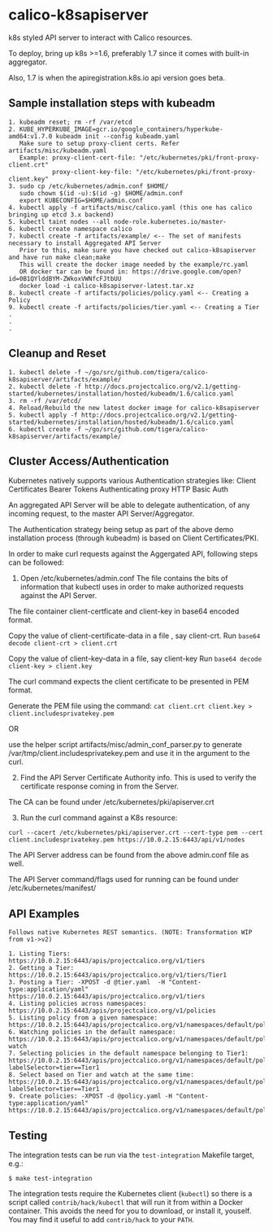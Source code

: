 # calico-k8sapiserver

k8s styled API server to interact with Calico resources.

To deploy, bring up k8s >=1.6, preferably 1.7 since it comes with built-in aggregator.

Also, 1.7 is when the apiregistration.k8s.io api version goes beta.

## Sample installation steps with kubeadm
```
1. kubeadm reset; rm -rf /var/etcd
2. KUBE_HYPERKUBE_IMAGE=gcr.io/google_containers/hyperkube-amd64:v1.7.0 kubeadm init --config kubeadm.yaml
   Make sure to setup proxy-client certs. Refer artifacts/misc/kubeadm.yaml
   Example: proxy-client-cert-file: "/etc/kubernetes/pki/front-proxy-client.crt"
            proxy-client-key-file: "/etc/kubernetes/pki/front-proxy-client.key"
3. sudo cp /etc/kubernetes/admin.conf $HOME/
   sudo chown $(id -u):$(id -g) $HOME/admin.conf
   export KUBECONFIG=$HOME/admin.conf
4. kubectl apply -f artifacts/misc/calico.yaml (this one has calico bringing up etcd 3.x backend)
5. kubectl taint nodes --all node-role.kubernetes.io/master-
6. kubectl create namespace calico
7. kubectl create -f artifacts/example/ <-- The set of manifests necessary to install Aggregated API Server
   Prior to this, make sure you have checked out calico-k8sapiserver and have run make clean;make
   This will create the docker image needed by the example/rc.yaml
   OR docker tar can be found in: https://drive.google.com/open?id=0B1QYlddBYM-ZWkoxVWNfcFJtbUU
   docker load -i calico-k8sapiserver-latest.tar.xz
8. kubectl create -f artifacts/policies/policy.yaml <-- Creating a Policy
9. kubectl create -f artifacts/policies/tier.yaml <-- Creating a Tier
.
.
.
```

## Cleanup and Reset
```
1. kubectl delete -f ~/go/src/github.com/tigera/calico-k8sapiserver/artifacts/example/
2. kubectl delete -f http://docs.projectcalico.org/v2.1/getting-started/kubernetes/installation/hosted/kubeadm/1.6/calico.yaml
3. rm -rf /var/etcd/
4. Reload/Rebuild the new latest docker image for calico-k8sapiserver
5. kubectl apply -f http://docs.projectcalico.org/v2.1/getting-started/kubernetes/installation/hosted/kubeadm/1.6/calico.yaml
6. kubectl create -f ~/go/src/github.com/tigera/calico-k8sapiserver/artifacts/example/
```

## Cluster Access/Authentication

Kubernetes natively supports various Authentication strategies like:
Client Certificates
Bearer Tokens
Authenticating proxy
HTTP Basic Auth

An aggregated API Server will be able to delegate authentication, of any incoming request, to the master API Server/Aggregator.

The Authentication strategy being setup as part of the above demo installation process (through kubeadm) is based on Client Certificates/PKI.

In order to make curl requests against the Aggergated API, following steps can be followed:

1. Open /etc/kubernetes/admin.conf
The file contains the bits of information that kubectl uses in order to make authorized requests against the API Server.

The file container client-certficate and client-key in base64 encoded format.

Copy the value of client-certificate-data in a file , say client-crt.
Run `base64 decode client-crt > client.crt`

Copy the value of client-key-data in a file, say client-key
Run `base64 decode client-key > client.key`

The curl command expects the client certificate to be presented in PEM format.

Generate the PEM file using the command:
`cat client.crt client.key > client.includesprivatekey.pem`

OR

use the helper script artifacts/misc/admin_conf_parser.py to generate /var/tmp/client.includesprivatekey.pem and use it in the
argument to the curl.

2. Find the API Server Certificate Authority info. This is used to verify the certificate response coming in from the Server.

The CA can be found under /etc/kubernetes/pki/apiserver.crt

3. Run the curl command against a K8s resource:

`curl --cacert /etc/kubernetes/pki/apiserver.crt --cert-type pem --cert client.includesprivatekey.pem https://10.0.2.15:6443/api/v1/nodes`

The API Server address can be found from the above admin.conf file as well.

The API Server command/flags used for running can be found under /etc/kubernetes/manifest/

## API Examples
```
Follows native Kubernetes REST semantics. (NOTE: Transformation WIP from v1->v2)

1. Listing Tiers: https://10.0.2.15:6443/apis/projectcalico.org/v1/tiers
2. Getting a Tier: https://10.0.2.15:6443/apis/projectcalico.org/v1/tiers/Tier1
3. Posting a Tier: -XPOST -d @tier.yaml  -H "Content-type:application/yaml"  https://10.0.2.15:6443/apis/projectcalico.org/v1/tiers
4. Listing policies across namespaces: https://10.0.2.15:6443/apis/projectcalico.org/v1/policies
5. Listing policy from a given namespace: https://10.0.2.15:6443/apis/projectcalico.org/v1/namespaces/default/policies 
6. Watching policies in the default namespace: https://10.0.2.15:6443/apis/projectcalico.org/v1/namespaces/default/policies?watch
7. Selecting policies in the default namespace belonging to Tier1: https://10.0.2.15:6443/apis/projectcalico.org/v1/namespaces/default/policies?labelSelector=tier==Tier1
8. Select based on Tier and watch at the same time: https://10.0.2.15:6443/apis/projectcalico.org/v1/namespaces/default/policies?labelSelector=tier==Tier1
9. Create policies: -XPOST -d @policy.yaml -H "Content-type:application/yaml" https://10.0.2.15:6443/apis/projectcalico.org/v1/namespaces/default/policies
``` 

## Testing
The integration tests can be run via the `test-integration` Makefile target,
e.g.:

    $ make test-integration

The integration tests require the Kubernetes client (`kubectl`) so there is a
script called `contrib/hack/kubectl` that will run it from within a
Docker container. This avoids the need for you to download, or install it,
youself. You may find it useful to add `contrib/hack` to your `PATH`.

